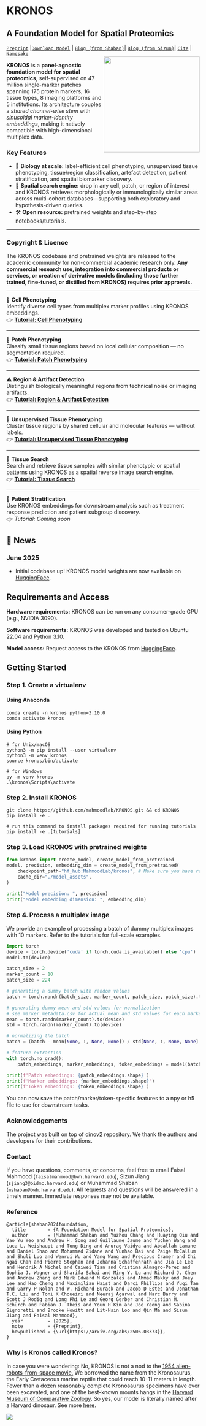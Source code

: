 KRONOS 
===========
## A Foundation Model for Spatial Proteomics 
[`Preprint`](https://arxiv.org/abs/2506.03373) |[`Download Model`](https://huggingface.co/MahmoodLab/kronos) | [`Blog (from Shaban)`](https://www.linkedin.com/pulse/kronos-foundation-model-spatial-proteomics-muhammad-shaban-hioge/)| [`Blog (from Sizun)`](https://www.linkedin.com/pulse/spatial-proteomics-gets-foundation-model-kronos-sizun-jiang-mp0xf/)|  [`Cite`](#Reference) |  [`Namesake`](#why-is-kronos-called-kronos) <br>
<img src="docs/kronos_1.jpg"  width="250px" align="right"/>

**KRONOS** is a **panel-agnostic foundation model for spatial proteomics**, self-supervised on 47 million single-marker patches spanning 175 protein markers, 16 tissue types, 8 imaging platforms and 5 institutions. Its architecture couples a *shared channel-wise stem* with *sinusoidal marker-identity embeddings*, making it natively compatible with high-dimensional multiplex data.

### Key Features
* 🔬 **Biology at scale:** label-efficient cell phenotyping, unsupervised tissue phenotyping, tissue/region classification, artefact detection, patient stratification, and spatial biomarker discovery.  
* 🔎 **Spatial search engine:** drop in any cell, patch, or region of interest and KRONOS retrieves morphologically or immunologically similar areas across multi-cohort databases—supporting both exploratory and hypothesis-driven queries.  
* 🛠️ **Open resource:** pretrained weights and step-by-step notebooks/tutorials.

---

### Copyright & Licence

The KRONOS codebase and pretrained weights are released to the academic community for non-commercial academic research only. **Any commercial research use, integration into commercial products or services, or creation of derivative models (including those further trained, fine-tuned, or distilled from KRONOS) requires prior approvals.**

---

🧬 **Cell Phenotyping**  
Identify diverse cell types from multiplex marker profiles using KRONOS embeddings.  
👉 [**Tutorial: Cell Phenotyping**](https://github.com/mahmoodlab/KRONOS/blob/main/tutorials/2%20-%20Cell-phenotyping.ipynb)

---

🧩 **Patch Phenotyping**  
Classify small tissue regions based on local cellular composition — no segmentation required.  
👉 [**Tutorial: Patch Phenotyping**](https://github.com/mahmoodlab/KRONOS/blob/main/tutorials/3%20-%20Patch-phenotyping.ipynb)

---

⚠️ **Region & Artifact Detection**  
Distinguish biologically meaningful regions from technical noise or imaging artifacts.  
👉 [**Tutorial: Region & Artifact Detection**](https://github.com/mahmoodlab/KRONOS/blob/main/tutorials/4%20-%20Region-and-artifact-detection.ipynb)

---

🧠 **Unsupervised Tissue Phenotyping**  
Cluster tissue regions by shared cellular and molecular features — without labels.  
👉 [**Tutorial: Unsupervised Tissue Phenotyping**](https://github.com/mahmoodlab/KRONOS/blob/main/tutorials/5%20-%20Unsupervised-tissue-phenotyping.ipynb)

---

🔎 **Tissue Search**  
Search and retrieve tissue samples with similar phenotypic or spatial patterns using KRONOS as a spatial reverse image search engine.  
👉 [**Tutorial: Tissue Search**](https://github.com/mahmoodlab/KRONOS/blob/main/tutorials/6%20-%20Tissue-search.ipynb)

---

🧪 **Patient Stratification**  
Use KRONOS embeddings for downstream analysis such as treatment response prediction and patient subgroup discovery.  
👉 *Tutorial: Coming soon*


<!-- 
<img src="docs/kronos_applications.jpg" />
-->

## 📢 News

### June 2025

- Initial codebase up! KRONOS model weights are now available on [HuggingFace](https://huggingface.co/MahmoodLab/kronos).

## Requirements and Access

**Hardware requirements:** KRONOS can be run on any consumer-grade GPU (e.g., NVIDIA 3090). 

**Software requirements:** KRONOS was developed and tested on Ubuntu 22.04 and Python 3.10.

**Model access:**  Request access to the KRONOS from [HuggingFace](https://huggingface.co/MahmoodLab/kronos).

## Getting Started

### Step 1. Create a virtualenv
#### Using Anaconda
``` shell
conda create -n kronos python=3.10.0
conda activate kronos
```
#### Using Python
``` shell
# for Unix/macOS
python3 -m pip install --user virtualenv
python3 -m venv kronos
source kronos/bin/activate

# for Windows
py -m venv kronos
.\kronos\Scripts\activate
```
### Step 2. Install KRONOS
``` shell
git clone https://github.com/mahmoodlab/KRONOS.git && cd KRONOS
pip install -e .

# run this command to install packages required for running tutorials
pip install -e .[tutorials]
```


### Step 3. Load KRONOS with pretrained weights
```python
from kronos import create_model, create_model_from_pretrained
model, precision, embedding_dim = create_model_from_pretrained(
    checkpoint_path="hf_hub:MahmoodLab/kronos", # Make sure you have requested access on HuggingFace
    cache_dir="./model_assets",
)

print("Model precision: ", precision)
print("Model embedding dimension: ", embedding_dim)
```

### Step 4. Process a multiplex image

We provide an example of processing a batch of dummy multiplex images with 10 markers. Refer to the tutorials for full-scale examples. 

```python
import torch
device = torch.device('cuda' if torch.cuda.is_available() else 'cpu')
model.to(device)

batch_size = 2
marker_count = 10
patch_size = 224

# generating a dummy batch with random values
batch = torch.randn(batch_size, marker_count, patch_size, patch_size).to(device)

# generating dummy mean and std values for normalization
# see marker_metadata.csv for actual mean and std values for each marker ids
mean = torch.randn(marker_count).to(device)
std = torch.randn(marker_count).to(device)

# normalizing the batch
batch = (batch - mean[None, :, None, None]) / std[None, :, None, None]

# feature extraction
with torch.no_grad():
    patch_embeddings, marker_embeddings, token_embeddings = model(batch)

print(f'Patch embeddings: {patch_embeddings.shape}')
print(f'Marker embeddings: {marker_embeddings.shape}')
print(f'Token embeddings: {token_embeddings.shape}')
```
You can now save the patch/marker/token-specific features to a npy or h5 file to use for downstream tasks.

<!-- ### Cell Phenotyping Benchmarks

Performance comparison of KRONOS, DINO-v2, UNI, and CA-MAE across cHL, DLBCL-1, and DLBCL-2 datasets. <br>
Results are reported as mean ± standard deviation over four folds. Best results per dataset and metric are in bold.

---
| Dataset | Model   | F1-Score            | Balanced Accuracy   | Average Precision   | AUROC               |
| ------- | ------- | ------------------- | ------------------- | ------------------- | ------------------- |
| cHL     | DINO-v2 | 0.5493 ± 0.0160     | 0.6210 ± 0.0121     | 0.6217 ± 0.0119     | 0.9565 ± 0.0007     |
|         | UNI     | 0.4793 ± 0.0152     | 0.5570 ± 0.0136     | 0.5348 ± 0.0136     | 0.9377 ± 0.0020     |
|         | CA-MAE  | 0.4553 ± 0.0105     | 0.5331 ± 0.0123     | 0.4950 ± 0.0181     | 0.9271 ± 0.0048     |
|         | KRONOS  | **0.6807 ± 0.0066** | **0.7358 ± 0.0089** | **0.7614 ± 0.0084** | **0.9758 ± 0.0010** |
| DLBCL-1 | DINO-v2 | 0.1932 ± 0.0316     | 0.2664 ± 0.0201     | 0.2227 ± 0.0229     | 0.6623 ± 0.0161     |
|         | UNI     | 0.4073 ± 0.0529     | 0.5077 ± 0.0333     | 0.4584 ± 0.0530     | 0.8474 ± 0.0191     |
|         | CA-MAE  | 0.3992 ± 0.0498     | 0.5041 ± 0.0314     | 0.4518 ± 0.0472     | 0.8455 ± 0.0179     |
|         | KRONOS  | **0.6669 ± 0.0492** | **0.7402 ± 0.0309** | **0.7567 ± 0.0392** | **0.9638 ± 0.0045** |
| DLBCL-2 | DINO-v2 | 0.2045 ± 0.0077     | 0.2980 ± 0.0226     | 0.2432 ± 0.0103     | 0.6938 ± 0.0194     |
|         | UNI     | 0.4295 ± 0.0164     | 0.5511 ± 0.0377     | 0.4985 ± 0.0244     | 0.8759 ± 0.0190     |
|         | CA-MAE  | 0.4231 ± 0.0185     | 0.5503 ± 0.0368     | 0.4946 ± 0.0300     | 0.8748 ± 0.0193     |
|         | KRONOS  | **0.6912 ± 0.0162** | **0.7969 ± 0.0125** | **0.8007 ± 0.0462** | **0.9759 ± 0.0023** |

--- -->


### Acknowledgements

The project was built on top of [dinov2](https://github.com/facebookresearch/dinov2) repository. We thank the authors and developers for their contributions. 

### Contact

If you have questions, comments, or concerns, feel free to email Faisal Mahmood (`faisalmahmood@bwh.harvard.edu`), Sizun Jiang (`sjiang3@bidmc.harvard.edu`) or Muhammad Shaban (`mshaban@bwh.harvard.edu`). All requests and questions will be answered in a timely manner. Immediate responses may not be available.

### Reference 

```
@article{shaban2024foundation,
  title        = {A Foundation Model for Spatial Proteomics},
  author       = {Muhammad Shaban and Yuzhou Chang and Huaying Qiu and Yao Yu Yeo and Andrew H. Song and Guillaume Jaume and Yuchen Wang and Luca L. Weishaupt and Tong Ding and Anurag Vaidya and Abdallah Lamane and Daniel Shao and Mohammed Zidane and Yunhao Bai and Paige McCallum and Shuli Luo and Wenrui Wu and Yang Wang and Precious Cramer and Chi Ngai Chan and Pierre Stephan and Johanna Schaffenrath and Jia Le Lee and Hendrik A Michel and Caiwei Tian and Cristina Almagro-Perez and Sophia J. Wagner and Sharifa Sahai and Ming Y. Lu and Richard J. Chen and Andrew Zhang and Mark Edward M Gonzales and Ahmad Makky and Joey Lee and Hao Cheng and Maximilian Haist and Darci Phillips and Yuqi Tan and Garry P Nolan and W. Richard Burack and Jacob D Estes and Jonathan T.C. Liu and Toni K Choueiri and Neeraj Agarwal and Marc Barry and Scott J Rodig and Long Phi Le and Georg Gerber and Christian M. Schürch and Fabian J. Theis and Youn H Kim and Joe Yeong and Sabina Signoretti and Brooke Howitt and Lit-Hsin Loo and Qin Ma and Sizun Jiang and Faisal Mahmood},
  year         = {2025},
  note         = {Preprint},
  howpublished = {\url{https://arxiv.org/abs/2506.03373}},
}
```
### Why is Kronos called Kronos? 

In case you were wondering: No, KRONOS is not a nod to the [1954 alien-robots-from-space movie.](https://en.wikipedia.org/wiki/Kronos_(film)) We borrowed the name from the Kronosaurus, the Early Cretaceous marine reptile that could reach 10–11 meters in length. Fewer than a dozen reasonably complete Kronosaurus specimens have ever been excavated, and one of the best-known mounts hangs in the [Harvard Museum of Comparative Zoology](https://www.thecrimson.com/article/2019/11/7/kronostory/). So yes, our model is literally named after a Harvard dinosaur. See more [here](https://www.thecrimson.com/article/2019/11/7/kronostory/).

<img src=docs/joint_logo_1.jpg>
